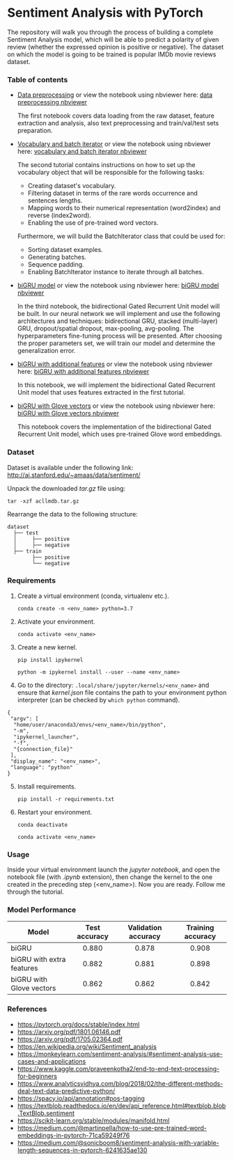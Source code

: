 # Sentiment Analysis with PyTorch

The repository will walk you through the process of building a complete Sentiment Analysis model, which will be able to predict a polarity of given review (whether the expressed opinion is positive or negative). The dataset on which the model is going to be trained is popular IMDb movie reviews dataset.

### Table of contents

* [Data preprocessing](https://github.com/radoslawkrolikowski/sentiment-analysis-pytorch/blob/master/1_data_processing.ipynb) or view the notebook using nbviewer here: [data preprocessing nbviewer](https://nbviewer.jupyter.org/github/radoslawkrolikowski/sentiment-analysis-pytorch/blob/master/1_data_processing.ipynb)
 	
    The first notebook covers data loading from the raw dataset, feature extraction and analysis, also text preprocessing and train/val/test sets preparation.


* [Vocabulary and batch iterator](https://github.com/radoslawkrolikowski/sentiment-analysis-pytorch/blob/master/2_vocabulary.ipynb) or view the notebook using nbviewer here: [vocabulary and batch iterator nbviewer](https://nbviewer.jupyter.org/github/radoslawkrolikowski/sentiment-analysis-pytorch/blob/master/2_vocabulary.ipynb)
	
    The second tutorial contains instructions on how to set up the vocabulary object that will be responsible for the following tasks:
	* Creating dataset's vocabulary.
	* Filtering dataset in terms of the rare words occurrence and sentences lengths.
	* Mapping words to their numerical representation (word2index) and reverse (index2word).
	* Enabling the use of pre-trained word vectors.

	Furthermore, we will build the BatchIterator class that could be used for:
	* Sorting dataset examples.
	* Generating batches.
	* Sequence padding.
	* Enabling BatchIterator instance to iterate through all batches.
 

* [biGRU model](https://github.com/radoslawkrolikowski/sentiment-analysis-pytorch/blob/master/3_biGRU.ipynb) or view the notebook using nbviewer here: [biGRU model nbviewer](https://nbviewer.jupyter.org/github/radoslawkrolikowski/sentiment-analysis-pytorch/blob/master/3_biGRU.ipynb)
	
    In the third notebook, the bidirectional Gated Recurrent Unit model will be built. In our neural network we will implement and use the following architectures and techniques: bidirectional GRU, stacked (multi-layer) GRU, dropout/spatial dropout, max-pooling, avg-pooling. The hyperparameters fine-tuning process will be presented. After choosing the proper parameters set, we will train our model and determine the generalization error. 


* [biGRU with additional features](https://github.com/radoslawkrolikowski/sentiment-analysis-pytorch/blob/master/4_biGRU_with_additional_features.ipynb) or view the notebook using nbviewer here: [biGRU with additional features nbviewer](https://nbviewer.jupyter.org/github/radoslawkrolikowski/sentiment-analysis-pytorch/blob/master/4_biGRU_with_additional_features.ipynb)

    In this notebook, we will implement the bidirectional Gated Recurrent Unit model that uses features extracted in the first tutorial.


* [biGRU with Glove vectors](https://github.com/radoslawkrolikowski/sentiment-analysis-pytorch/blob/master/5_biGRU_with_Glove_vectors.ipynb) or view the notebook using nbviewer here: [biGRU with Glove vectors nbviewer](https://nbviewer.jupyter.org/github/radoslawkrolikowski/sentiment-analysis-pytorch/blob/master/4_biGRU_with_Glove_vectors.ipynb)

    This notebook covers the implementation of the bidirectional Gated Recurrent Unit model, which uses pre-trained Glove word embeddings.


### Dataset

Dataset is available under the following link:
<http://ai.stanford.edu/~amaas/data/sentiment/>

Unpack the downloaded *tar.gz* file using:

`tar -xzf acllmdb.tar.gz`

Rearrange the data to the following structure:

    dataset
      ├── test
      │     ├── positive
      │     ├── negative
      ├── train
            ├── positive
            └── negative


### Requirements

1. Create a virtual environment (conda, virtualenv etc.).

	`conda create -n <env_name> python=3.7`

2. Activate your environment.

	`conda activate <env_name>`

3. Create a new kernel.

	`pip install ipykernel`

	`python -m ipykernel install --user --name <env_name>`

4. Go to the directory: `.local/share/jupyter/kernels/<env_name>` and ensure that *kernel.json* file contains the path to your environment python interpreter (can be checked by `which python` command).

  ```
  {
   "argv": [
    "home/user/anaconda3/envs/<env_name>/bin/python",
    "-m",
    "ipykernel_launcher",
    "-f",
    "{connection_file}"
   ],
   "display_name": "<env_name>",
   "language": "python"
  }
  ```
5. Install requirements.

	`pip install -r requirements.txt `


6. Restart your environment.

	`conda deactivate`
    
	`conda activate <env_name>`


### Usage

Inside your virtual environment launch the *jupyter notebook*, and open the notebook file (with *.ipynb* extension), then change the kernel to the one created in the preceding step (<env_name>). Now you are ready. Follow me through the tutorial.


### Model Performance

Model  | Test accuracy | Validation accuracy | Training accuracy 
------------- | :---: |:---: | :---:
biGRU  | 0.880 |0.878 | 0.908
biGRU with extra features | 0.882 | 0.881| 0.898
biGRU with Glove vectors | 0.862 | 0.862| 0.842


### References

* <https://pytorch.org/docs/stable/index.html>
* <https://arxiv.org/pdf/1801.06146.pdf>
* <https://arxiv.org/pdf/1705.02364.pdf>
* <https://en.wikipedia.org/wiki/Sentiment_analysis>
* <https://monkeylearn.com/sentiment-analysis/#sentiment-analysis-use-cases-and-applications>
* <https://www.kaggle.com/praveenkotha2/end-to-end-text-processing-for-beginners>
* <https://www.analyticsvidhya.com/blog/2018/02/the-different-methods-deal-text-data-predictive-python/>
* <https://spacy.io/api/annotation#pos-tagging>
* <https://textblob.readthedocs.io/en/dev/api_reference.html#textblob.blob.TextBlob.sentiment>
* <https://scikit-learn.org/stable/modules/manifold.html>
* <https://medium.com/@martinpella/how-to-use-pre-trained-word-embeddings-in-pytorch-71ca59249f76>
* <https://medium.com/@sonicboom8/sentiment-analysis-with-variable-length-sequences-in-pytorch-6241635ae130>

